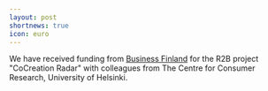 ```yaml
---
layout: post
shortnews: true
icon: euro
---
```

We have received funding from [Business Finland][busfin] for the R2B project "CoCreation Radar" with colleagues from The Centre for Consumer Research, University of Helsinki.


[busfin]: https://www.businessfinland.fi

